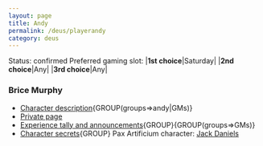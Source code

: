 ```yaml
---
layout: page
title: Andy
permalink: /deus/playerandy
category: deus
---
```

Status: confirmed
Preferred gaming slot:
|__1st choice__|Saturday|
|__2nd choice__|Any|
|__3rd choice__|Any|
### Brice Murphy
* [Character description](char-public-andy){GROUP(groups=&gt;andy|GMs)}
* [Private page](char-private-andy)
* [Experience tally and announcements](announce-andy){GROUP}{GROUP(groups=&gt;GMs)}
* [Character secrets](char-secrets-andy){GROUP}
Pax Artificium character: [Jack Daniels](/pax/pcs/jack.html)

